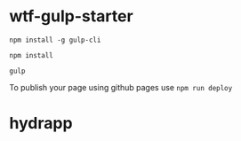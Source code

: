 # wtf-gulp-starter

`npm install -g gulp-cli`

`npm install`

`gulp`

To publish your page using github pages use `npm run deploy`
# hydrapp

